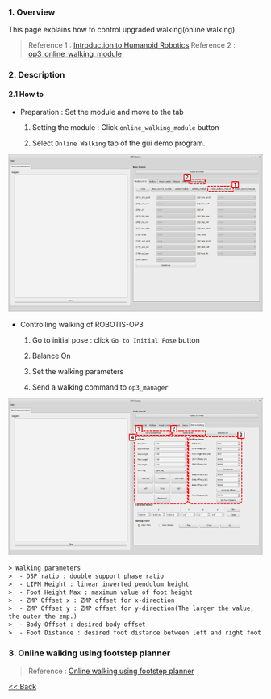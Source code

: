 ### 1. Overview   
This page explains how to control upgraded walking(online walking).  
> Reference 1 : [Introduction to Humanoid Robotics]
> Reference 2 : [op3_online_walking_module]

### 2. Description
#### 2.1 How to
 - Preparation : Set the module and move to the tab
   1. Setting the module : Click `online_walking_module` button

   2. Select `Online Walking` tab of the gui demo program.

  ![](/assets/images/platform/op3/op3_online_walking_01.png)

 - Controlling walking of ROBOTIS-OP3
    1. Go to initial pose : click `Go to Initial Pose` button

    2. Balance On   

    3. Set the walking parameters    

    4. Send a walking command to `op3_manager`

  ![](/assets/images/platform/op3/op3_online_walking_02.png)

    > Walking parameters
    >  - DSP ratio : double support phase ratio
    >  - LIPM Height : linear inverted pendulum height
    >  - Foot Height Max : maximum value of foot height
    >  - ZMP Offset x : ZMP offset for x-direction
    >  - ZMP Offset y : ZMP offset for y-direction(The larger the value, the outer the zmp.)
    >  - Body Offset : desired body offset
    >  - Foot Distance : desired foot distance between left and right foot

### 3. Online walking using footstep planner
  > Reference : [Online walking using footstep planner]  

[&lt;&lt; Back](OP3-User's-Guide.md)

[Introduction to Humanoid Robotics]:http://www.springer.com/gp/book/9783642545351
[op3_online_walking_module]:op3_online_walking_module.md
[Online walking using footstep planner]:OP3-How-to-control-upgraded-walking-using-footstep-planner.md
